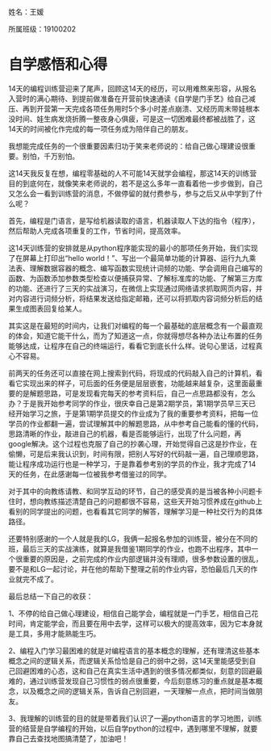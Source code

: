 姓名：王媛

所属班级：19100202

# 自学感悟和心得

14天的编程训练营迎来了尾声，回顾这14天的经历，可以用难熬来形容，从报名入营时的满心期待、到提前做准备在开营前快速通读《自学是门手艺》给自己减压、再到开营第一天完成各项任务用时5个多小时差点崩溃、又经历周末带娃根本没时间、娃生病发烧折腾一整夜身心俱疲，可是这一切困难最终都被战胜了，这14天的时间被化作完成的每一项任务成为陪伴自己的朋友。

我想能完成任务的一个很重要因素归功于笑来老师说的：给自己做心理建设很重要。别怕，千万别怕。

这14天我反复在想，编程零基础的人不可能14天就学会编程，那这14天的训练营目的到底何在，就像笑来老师说的，若不是这么多年一直看着他一步步做到，自己又怎么会一看到训练营的消息，不做停留的就付费参与，参与之后又从中学到了什么呢？

首先，编程是门语言，是写给机器读取的语言，机器读取人下达的指令（程序），然后帮助人完成各项重复的工作，节省时间，提高效率。

这14天训练营的安排就是从python程序能实现的最小的那项任务开始，我们实现了在屏幕上打印出“hello world！”、写出一个最简单功能的计算器、运行九九乘法表、理解数据容器的概念、编写函数实现统计词频的功能、学会调用自己编写的函数、为函数添加参数类型检查以便捕获异常、了解标准库的功能、了解第三方库的功能、还进行了三天的实战演习，在微信上实现通过网络请求抓取网页内容，并对内容进行词频分析，将结果发送给指定邮箱，还可以将抓取内容词频分析后的结果生成图表回复给某人。

其实这是在最短的时间内，让我们对编程的每一个最基础的底层概念有一个最直观的体会，知道它能干什么，而为了知道这一点，你就得想尽各种办法让布置的任务能够达成，让程序在自己的终端运行，看看它到底长什么样。说句心里话，过程真心不容易。

前两天的任务还可以直接在网上搜索到代码，将现成的代码敲入自己的计算机，看看它实现出来的样子，可后面的任务便是层层嵌套，功能越来越复杂，这里面最重要的是解题思路，可是发现看完每天的参考资料后，自己一点思路都没有，怎么办？于是我开始参考同学的作业，很庆幸自己是第2期学员，第1期学员早三天已经开始学习之旅，于是第1期学员提交的作业成为了我的重要参考资料，把每一位学员的作业都翻一遍，尝试理解其中的解题思路，从中参考自己能看的懂的代码，思路清晰的作业，敲进自己的机器，看是否能够运行，出现了什么问题，再google解决。这个过程也克服了自己的抄袭心理，开始觉得自己这是抄作业，在偷懒，可是后来我认识到，时间有限，把别人写好的代码敲一遍，自己理顺思路，能让程序成功运行也是一种学习，于是靠着参考别的学员的作业，我才完成了14天的任务，在此感谢每一位被我参考借鉴过的同学。

对于其中的向教练请教、和同学互动的环节，自己的感受真的是当被各种小问题卡住时，想向教练描述清楚自己的问题都很不容易，这些天开始习惯养成在github上看别的同学提出的问题，也看看其它同学的解答，理解学习是一种社交行为的具体路径。

还要特别感谢的一个人就是我的LG，我俩一起报名参加的训练营，被分在不同的班，最后三天的实战演练，就算是我借鉴1期同学的作业，也跑不出程序，其中一个很重要的原因是，之前完成的作业内部逻辑并没有理顺，很多参数设置的很乱，要不是和LG一起讨论，并在他的帮助下整理之前的作业内容，恐怕最后几天的作业就完不成了。

最后总结一下自己的收获：

1、不停的给自己做心理建设，相信自己能学会，编程就是一门手艺，相信自己花时间，肯定能学会，而且要在用中去学，这样可以极大的提高效率，因为它本身就是工具，多用才能熟能生巧。

2、编程入门学习最困难的就是对编程语言的基本概念的理解，还有理清这些基本概念之间的逻辑关系，而逻辑关系恰恰是自己的弱中之弱，这14天里能感受到自己回避困难的心态，这和自己在真实生活中遇到的很多情况都类似，刻意的回避最难的，通过训练营发现自己习惯性的弱点很重要，今后刻意练习的重点就是基本概念，以及概念之间的逻辑关系，告诉自己别回避，一天理解一点点，把时间当做朋友。

3、我理解的训练营的目的就是带着我们认识了一遍python语言的学习地图，训练营的结营是自学编程的开始，以后自学python的过程中，遇到哪里不理解，就要靠自己去查找地图搞清楚了，加油吧！